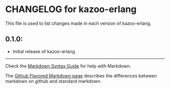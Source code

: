 # CHANGELOG for kazoo-erlang

This file is used to list changes made in each version of kazoo-erlang.

## 0.1.0:

* Initial release of kazoo-erlang

- - -
Check the [Markdown Syntax Guide](http://daringfireball.net/projects/markdown/syntax) for help with Markdown.

The [Github Flavored Markdown page](http://github.github.com/github-flavored-markdown/) describes the differences between markdown on github and standard markdown.
